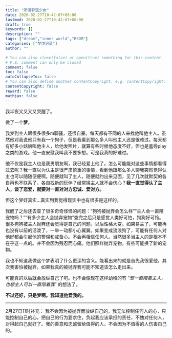 ```yaml
---
title: "所谓梦遗少女"
date: 2020-02-27T10:42:07+08:00
lastmod: 2020-02-27T10:42:07+08:00
draft: true
keywords: []
description: ""
tags: ["dream","inner world","BSDM"]
categories: ["梦境记录"]
author: ""

# You can also close(false) or open(true) something for this content.
# P.S. comment can only be closed
comment: false
toc: false
autoCollapseToc: false
# You can also define another contentCopyright. e.g. contentCopyright: "This is another copyright."
contentCopyright: false
reward: false
mathjax: false
---
```


<!--more-->


我半夜又又又又哭醒了。

做了一个**梦**。

我梦到主人跟很多很多m聊骚，还很自豪。每天都有不同的人来找他叫他主人。虽然他对我说他只有我一个狗子，但是我看到那么多人叫他主人还是很难过。每天都有好多小姑娘叫他主人，给他发照片，就算有些时候他态度不好，但也是羞辱play之类的游戏。他一直安慰我叫我不要多想。可是我真的好难过。

他不仅是我主人也是我男朋友啊，我已经爱上他了。怎么可能能对这些事情都看得过去呢？我一直以为认主是很严肃慎重的事情，看到他跟那么多人聊我突然觉得认主也可以随随便便啊。随便就叫了主人，随便就约出来见面，见了几次就默契的各自再也不联系了，各自找新的玩伴？经常换主人就不会伤心？**我一直觉得认了主人，谈了恋爱，就要对一直对对方忠诚、爱对方。**

但这个梦好真实…真实到我觉得现实中也有很多是这样的。

我醒了之后还去查了很多奇奇怪怪的问题：“狗狗被抛弃会怎么样”“主人会一直陪宠物吗？”“有多少主人会抛弃宠物”查完之后只是感觉人类好可怕，狗狗好可怜。很多狗狗被主人抛弃还会觉得是自己的问题。以后性格大变。如果易主了，可能再也没有以前的活泼了，一举一动都小心翼翼。如果变成流浪狗了，可能有任何人对他好都会引起他的警惕和戒备心。不会再相信任何人。当然很多当主人的是根本不在乎这一点的。并不会因为残忍而心痛。他们照样抛弃宠物，有些可能换了新的宠物。

我也不知道我做这个梦表明了什么更深的含义。能看出来的就是首先我很爱他，其次我害怕被抛弃。如果我真的被抛弃我可能不知道该怎么走出来。

可能真的以后就会放纵自己了吧。也不会像现在这样幼稚的有 “*想一直陪着主人，也想主人可以一直陪着我*” 的想法了。

**不过还好，只是梦啊。我知道他爱我的。**

---

2月27日11时补充：
我不会因为被抛弃而放纵自己的，我无法控制任何人的心，只能控制自己的心，把自己的行为要求住，负起我应该承担的责任，不愧对任何人，对得起自己就好了。我的善意和忠诚留给值得的人。不会因为不值得的人伤害自己的。
